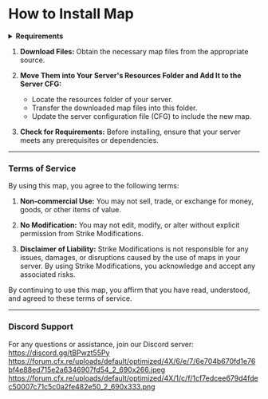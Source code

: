 # How to Install Map

<details>
<summary><strong>Requirements</strong></summary>
- Map Builder Download Free: https://www.patreon.com/file?h=85242032&i=16691375


</details>

1. **Download Files:** Obtain the necessary map files from the appropriate source.
   
2. **Move Them into Your Server's Resources Folder and Add It to the Server CFG:** 
    - Locate the resources folder of your server.
    - Transfer the downloaded map files into this folder.
    - Update the server configuration file (CFG) to include the new map.

3. **Check for Requirements:** Before installing, ensure that your server meets any prerequisites or dependencies.

---

### Terms of Service

By using this map, you agree to the following terms:

1. **Non-commercial Use:** You may not sell, trade, or exchange for money, goods, or other items of value.

2. **No Modification:** You may not edit, modify, or alter without explicit permission from Strike Modifications.

3. **Disclaimer of Liability:** Strike Modifications is not responsible for any issues, damages, or disruptions caused by the use of maps in your server. By using Strike Modifications, you acknowledge and accept any associated risks.

By continuing to use this map, you affirm that you have read, understood, and agreed to these terms of service.

---

### Discord Support

For any questions or assistance, join our Discord server:
https://discord.gg/tBPwzt55Py
https://forum.cfx.re/uploads/default/optimized/4X/6/e/7/6e704b670fd1e76bf4e88ed715e2a6346907fd54_2_690x266.jpeg
https://forum.cfx.re/uploads/default/optimized/4X/1/c/f/1cf7edcee679d4fdec50007c71c5c0a2fe482e50_2_690x333.png
